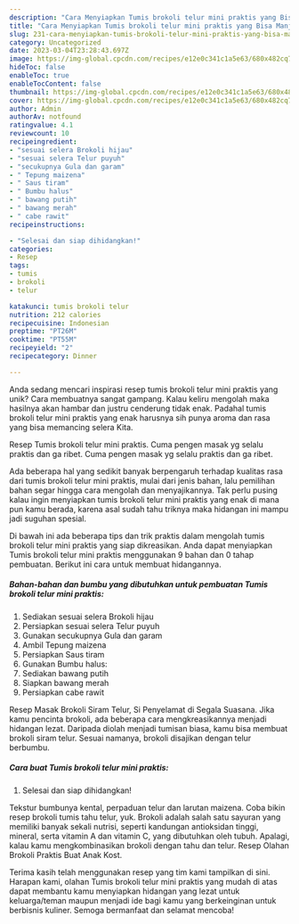 ```yaml
---
description: "Cara Menyiapkan Tumis brokoli telur mini praktis yang Bisa Manjain Lidah"
title: "Cara Menyiapkan Tumis brokoli telur mini praktis yang Bisa Manjain Lidah"
slug: 231-cara-menyiapkan-tumis-brokoli-telur-mini-praktis-yang-bisa-manjain-lidah
category: Uncategorized
date: 2023-03-04T23:28:43.697Z
image: https://img-global.cpcdn.com/recipes/e12e0c341c1a5e63/680x482cq70/tumis-brokoli-telur-mini-praktis-foto-resep-utama.jpg
hideToc: false
enableToc: true
enableTocContent: false
thumbnail: https://img-global.cpcdn.com/recipes/e12e0c341c1a5e63/680x482cq70/tumis-brokoli-telur-mini-praktis-foto-resep-utama.jpg
cover: https://img-global.cpcdn.com/recipes/e12e0c341c1a5e63/680x482cq70/tumis-brokoli-telur-mini-praktis-foto-resep-utama.jpg
author: Admin
authorAv: notfound
ratingvalue: 4.1
reviewcount: 10
recipeingredient:
- "sesuai selera Brokoli hijau"
- "sesuai selera Telur puyuh"
- "secukupnya Gula dan garam"
- " Tepung maizena"
- " Saus tiram"
- " Bumbu halus"
- " bawang putih"
- " bawang merah"
- " cabe rawit"
recipeinstructions:

- "Selesai dan siap dihidangkan!"
categories:
- Resep
tags:
- tumis
- brokoli
- telur

katakunci: tumis brokoli telur 
nutrition: 212 calories
recipecuisine: Indonesian
preptime: "PT26M"
cooktime: "PT55M"
recipeyield: "2"
recipecategory: Dinner

---
```





Anda sedang mencari inspirasi resep tumis brokoli telur mini praktis yang unik? Cara membuatnya sangat gampang. Kalau keliru mengolah maka hasilnya akan hambar dan justru cenderung tidak enak. Padahal tumis brokoli telur mini praktis yang enak harusnya sih punya aroma dan rasa yang bisa memancing selera Kita.





Resep Tumis brokoli telur mini praktis. Cuma pengen masak yg selalu praktis dan ga ribet. Cuma pengen masak yg selalu praktis dan ga ribet.

Ada beberapa hal yang sedikit banyak berpengaruh terhadap kualitas rasa dari tumis brokoli telur mini praktis, mulai dari jenis bahan, lalu pemilihan bahan segar hingga cara mengolah dan menyajikannya. Tak perlu pusing kalau ingin menyiapkan tumis brokoli telur mini praktis yang enak di mana pun kamu berada, karena asal sudah tahu triknya maka hidangan ini mampu jadi suguhan spesial.






Di bawah ini ada beberapa tips dan trik praktis dalam mengolah tumis brokoli telur mini praktis yang siap dikreasikan. Anda dapat menyiapkan Tumis brokoli telur mini praktis menggunakan 9 bahan dan 0 tahap pembuatan. Berikut ini cara untuk membuat hidangannya.

<!--inarticleads1-->

##### Bahan-bahan dan bumbu yang dibutuhkan untuk pembuatan Tumis brokoli telur mini praktis:

1. Sediakan sesuai selera Brokoli hijau
1. Persiapkan sesuai selera Telur puyuh
1. Gunakan secukupnya Gula dan garam
1. Ambil  Tepung maizena
1. Persiapkan  Saus tiram
1. Gunakan  Bumbu halus:
1. Sediakan  bawang putih
1. Siapkan  bawang merah
1. Persiapkan  cabe rawit


Resep Masak Brokoli Siram Telur, Si Penyelamat di Segala Suasana. Jika kamu pencinta brokoli, ada beberapa cara mengkreasikannya menjadi hidangan lezat. Daripada diolah menjadi tumisan biasa, kamu bisa membuat brokoli siram telur. Sesuai namanya, brokoli disajikan dengan telur berbumbu. 

<!--inarticleads2-->

##### Cara buat Tumis brokoli telur mini praktis:


1. Selesai dan siap dihidangkan!

Tekstur bumbunya kental, perpaduan telur dan larutan maizena. Coba bikin resep brokoli tumis tahu telur, yuk. Brokoli adalah salah satu sayuran yang memiliki banyak sekali nutrisi, seperti kandungan antioksidan tinggi, mineral, serta vitamin A dan vitamin C, yang dibutuhkan oleh tubuh. Apalagi, kalau kamu mengkombinasikan brokoli dengan tahu dan telur. Resep Olahan Brokoli Praktis Buat Anak Kost. 

Terima kasih telah menggunakan resep yang tim kami tampilkan di sini. Harapan kami, olahan Tumis brokoli telur mini praktis yang mudah di atas dapat membantu kamu menyiapkan hidangan yang lezat untuk keluarga/teman maupun menjadi ide bagi kamu yang berkeinginan untuk berbisnis kuliner. Semoga bermanfaat dan selamat mencoba!
